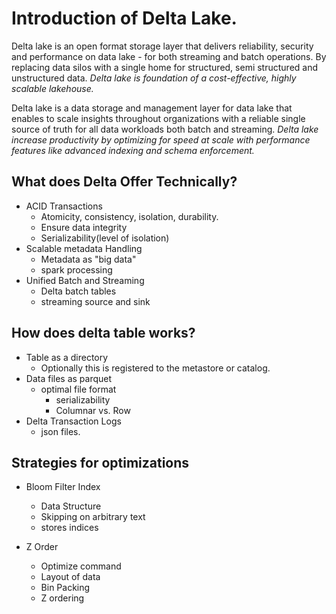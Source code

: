 # Introduction of Delta Lake.

Delta lake is an open format storage layer that delivers reliability, security and performance on data lake - for both streaming and batch operations. By replacing data silos with a single home for structured, semi structured and unstructured data. *Delta lake is foundation of a cost-effective, highly scalable lakehouse.*

Delta lake is a data storage and management layer for data lake that enables to scale insights throughout organizations with a reliable single source of truth for all data workloads both batch and streaming. *Delta lake increase productivity by optimizing for speed at scale with performance features like advanced indexing and schema enforcement.*

## **What does Delta Offer Technically?**
- ACID Transactions
    - Atomicity, consistency, isolation, durability.
    - Ensure data integrity
    - Serializability(level of isolation)
- Scalable metadata Handling
    - Metadata as "big data"
    - spark processing
- Unified Batch and Streaming
    - Delta batch tables
    - streaming source and sink


## **How does delta table works?**

- Table as a directory
    - Optionally this is registered to the metastore or catalog.
- Data files as parquet
    - optimal file format
        - serializability
        - Columnar vs. Row
- Delta Transaction Logs
    - json files.
    

## **Strategies for optimizations**
- Bloom Filter Index
    - Data Structure
    - Skipping on arbitrary text
    - stores indices

- Z Order
    - Optimize command
    - Layout of data
    - Bin Packing 
    - Z ordering

    
